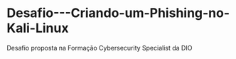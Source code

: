 # Desafio---Criando-um-Phishing-no-Kali-Linux
Desafio proposta na Formação Cybersecurity Specialist da DIO
